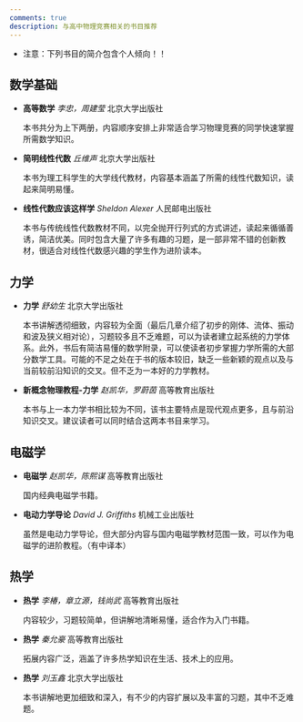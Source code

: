```yaml
---
comments: true
description: 与高中物理竞赛相关的书目推荐
---
```


- 注意：下列书目的简介包含个人倾向！！

## 数学基础

- **高等数学** *李忠，周建莹* 北京大学出版社

    本书共分为上下两册，内容顺序安排上非常适合学习物理竞赛的同学快速掌握所需数学知识。

- **简明线性代数** *丘维声* 北京大学出版社
  
    本书为理工科学生的大学线代教材，内容基本涵盖了所需的线性代数知识，读起来简明易懂。

- **线性代数应该这样学** *Sheldon Alexer* 人民邮电出版社

    本书与传统线性代数教材不同，以完全抛开行列式的方式讲述，读起来循循善诱，简洁优美。同时包含大量了许多有趣的习题，是一部非常不错的创新教材，很适合对线性代数感兴趣的学生作为进阶读本。

## 力学

- **力学** *舒幼生* 北京大学出版社

    本书讲解透彻细致，内容较为全面（最后几章介绍了初步的刚体、流体、振动和波及狭义相对论），习题较多且不乏难题，可以为读者建立起系统的力学体系。此外，书后有简洁易懂的数学附录，可以使读者初步掌握力学所需的大部分数学工具。可能的不足之处在于书的版本较旧，缺乏一些新颖的观点以及与当前较前沿知识的交叉。但不乏为一本好的力学教材。  

- **新概念物理教程-力学** *赵凯华，罗蔚茵* 高等教育出版社

    本书与上一本力学书相比较为不同，该书主要特点是现代观点更多，且与前沿知识交叉。建议读者可以同时结合这两本书目来学习。

## 电磁学

- **电磁学** *赵凯华，陈熙谋* 高等教育出版社

    国内经典电磁学书籍。

- **电动力学导论** *David J. Griffiths* 机械工业出版社

    虽然是电动力学导论，但大部分内容与国内电磁学教材范围一致，可以作为电磁学的进阶教程。（有中译本）

## 热学

- **热学** *李椿，章立源，钱尚武* 高等教育出版社

    内容较少，习题较简单，但讲解地清晰易懂，适合作为入门书籍。

- **热学** *秦允豪* 高等教育出版社

    拓展内容广泛，涵盖了许多热学知识在生活、技术上的应用。

- **热学** *刘玉鑫* 北京大学出版社

    本书讲解地更加细致和深入，有不少的内容扩展以及丰富的习题，其中不乏难题。